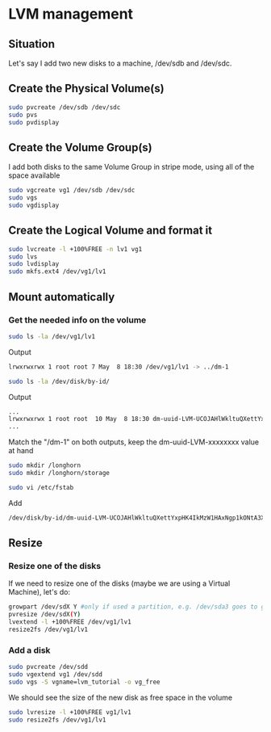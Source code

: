 # LVM management

## Situation

Let's say I add two new disks to a machine, /dev/sdb and /dev/sdc.

## Create the Physical Volume(s)

```bash
sudo pvcreate /dev/sdb /dev/sdc
sudo pvs
sudo pvdisplay
```

## Create the Volume Group(s)

I add both disks to the same Volume Group in stripe mode, using all of the space available

```bash
sudo vgcreate vg1 /dev/sdb /dev/sdc
sudo vgs
sudo vgdisplay
```

## Create the Logical Volume and format it

```bash
sudo lvcreate -l +100%FREE -n lv1 vg1
sudo lvs
sudo lvdisplay
sudo mkfs.ext4 /dev/vg1/lv1
```

## Mount automatically

### Get the needed info on the volume

```bash
sudo ls -la /dev/vg1/lv1
```

Output

```bash
lrwxrwxrwx 1 root root 7 May  8 18:30 /dev/vg1/lv1 -> ../dm-1
```

```bash
sudo ls -la /dev/disk/by-id/
```

Output

```bash
...
lrwxrwxrwx 1 root root  10 May  8 18:30 dm-uuid-LVM-UCOJAHlWkltuQXettYxpHK4IkMzW1HAxNgp1kONtA3X5Q0mqyG5Fje9R8RjlmD11 -> ../../dm-1
...
```

Match the "/dm-1" on both outputs, keep the dm-uuid-LVM-xxxxxxxx value at hand

```bash
sudo mkdir /longhorn
sudo mkdir /longhorn/storage
```

```bash
sudo vi /etc/fstab
```

Add

```bash
/dev/disk/by-id/dm-uuid-LVM-UCOJAHlWkltuQXettYxpHK4IkMzW1HAxNgp1kONtA3X5Q0mqyG5Fje9R8RjlmD11 /longhorn/storage ext4 defaults 0 0
```

## Resize

### Resize one of the disks

If we need to resize one of the disks (maybe we are using a Virtual Machine), let's do:

```bash
growpart /dev/sdX Y #only if used a partition, e.g. /dev/sda3 goes to growpart /dev/sda 3
pvresize /dev/sdX(Y)
lvextend -l +100%FREE /dev/vg1/lv1
resize2fs /dev/vg1/lv1
```

### Add a disk

```bash
sudo pvcreate /dev/sdd
sudo vgextend vg1 /dev/sdd
sudo vgs -S vgname=lvm_tutorial -o vg_free
```

We should see the size of the new disk as free space in the volume

```bash
sudo lvresize -l +100%FREE vg1/lv1
sudo resize2fs /dev/vg1/lv1
```
